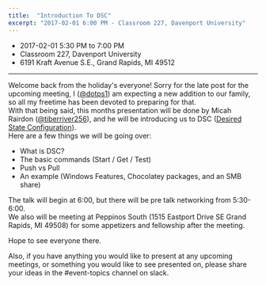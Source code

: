 ```yaml
---
title:  "Introduction To DSC"
excerpt: "2017-02-01 6:00 PM - Classroom 227, Davenport University"
---
```


* 2017-02-01 5:30 PM to 7:00 PM
* Classroom 227, Davenport University
* 6191 Kraft Avenue S.E., Grand Rapids, MI 49512

---

Welcome back from the holiday's everyone!  Sorry for the late post for the upcoming meeting, I ([@dotps1](https://dotps1.github.io/)) am expecting a new addition to our family, so all my freetime has been devoted to preparing for that.  
With that being said, this months presentation will be done by Micah Rairdon ([@tiberriver256](http://tiberriver256.github.io/)), and he will be introducing us to DSC ([Desired State Configuration](https://msdn.microsoft.com/en-us/PowerShell/dsc/overview)).  
Here are a few things we will be going over:

* What is DSC?
* The basic commands (Start / Get / Test)
* Push vs Pull
* An example (Windows Features, Chocolatey packages, and an SMB share)

The talk will begin at 6:00, but there will be pre talk networking from 5:30-6:00.  
We also will be meeting at Peppinos South (1515 Eastport Drive SE Grand Rapids, MI 49508) for some appetizers and fellowship after the meeting.

Hope to see everyone there.

Also, if you have anything you would like to present at any upcoming meetings, or something you would like to see presented on, please share your ideas in the #event-topics channel on slack.

